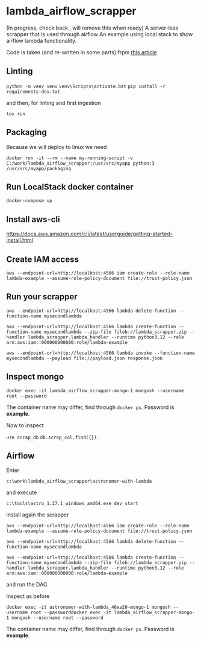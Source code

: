 # lambda_airflow_scrapper
(In progress, check back , will remove this when ready) A server-less scrapper that is used through airflow
An example using local stack to show airflow lambda functionality.

Code is taken (and re-written in some parts) frpm [this article](https://iwebdatascrapingservices.medium.com/how-to-scrape-news-content-from-popular-news-sites-636eea9db9a0)

## Linting

`python -m venv venv`
`venv\Scripts\activate.bat`
`pip install -r requirements-dev.txt`

and then, for linting and first ingestion

`tox run`

## Packaging

Because we will deploy to linux we need

`docker run -it --rm --name my-running-script -v C:/work/lambda_airflow_scrapper:/usr/src/myapp python:3 /usr/src/myapp/packaging`

## Run LocalStack docker container

`docker-compose up`

## Install aws-cli

https://docs.aws.amazon.com/cli/latest/userguide/getting-started-install.html

## Create IAM access

`aws --endpoint-url=http://localhost:4566 iam create-role --role-name lambda-example --assume-role-policy-document file://trust-policy.json`


## Run your scrapper

`aws --endpoint-url=http://localhost:4566 lambda delete-function --function-name mysecondlambda`

`aws --endpoint-url=http://localhost:4566 lambda create-function --function-name mysecondlambda --zip-file fileb://lambda_scrapper.zip --handler lambda_scrapper.lambda_handler --runtime python3.12 --role arn:aws:iam::000000000000:role/lambda-example`

`aws --endpoint-url=http://localhost:4566 lambda invoke --function-name mysecondlambda --payload file://payload.json response.json`

## Inspect mongo

`docker exec -it lambda_airflow_scrapper-mongo-1 mongosh --username root --password`


The container name may differ, find through `docker ps`. Password is **example**.

Now to inspect

`use scrap_db`
`db.scrap_col.find({})`.

## Airflow

Enter

`c:\work\lambda_airflow_scrapper\astronomer-with-lambda`

and execute

`c:\tools\astro_1.27.1_windows_amd64.exe dev start`

install again the scrapper

`aws --endpoint-url=http://localhost:4566 iam create-role --role-name lambda-example --assume-role-policy-document file://trust-policy.json`

`aws --endpoint-url=http://localhost:4566 lambda delete-function --function-name mysecondlambda`

`aws --endpoint-url=http://localhost:4566 lambda create-function --function-name mysecondlambda --zip-file fileb://lambda_scrapper.zip --handler lambda_scrapper.lambda_handler --runtime python3.12 --role arn:aws:iam::000000000000:role/lambda-example`

and run the DAG.

Inspect as before

`docker exec -it astronomer-with-lambda_46ea20-mongo-1 mongosh --username root --passworddocker exec -it lambda_airflow_scrapper-mongo-1 mongosh --username root --password`

The container name may differ, find through `docker ps`. Password is **example**.
